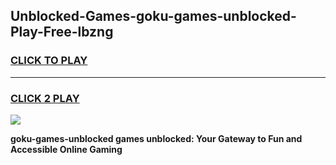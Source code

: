 
## Unblocked-Games-goku-games-unblocked-Play-Free-lbzng
<h3>
<a href="https://premium76.site?title=goku-games-unblocked&ref=23A">CLICK TO PLAY</a></h3>
<hr>

<h3>
<a href="https://premium76.site?title=goku-games-unblocked&ref=23A">CLICK 2 PLAY</a>
  
</h3>

<a href="https://premium76.site?title=goku-games-unblocked&ref=23A"><img src="https://clearcache.store/games.png"></a>


**goku-games-unblocked games unblocked: Your Gateway to Fun and Accessible Online Gaming**
